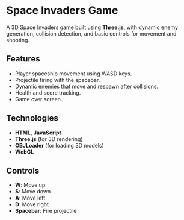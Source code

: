 # Space Invaders Game 
A 3D Space Invaders game built using **Three.js**, with dynamic enemy generation, collision detection, and basic controls for movement and shooting.

## Features
- Player spaceship movement using WASD keys.
- Projectile firing with the spacebar.
- Dynamic enemies that move and respawn after collisions.
- Health and score tracking.
- Game over screen.

## Technologies
- **HTML**, **JavaScript**
- **Three.js** (for 3D rendering)
- **OBJLoader** (for loading 3D models)
- **WebGL**

## Controls
- **W**: Move up
- **S**: Move down
- **A**: Move left
- **D**: Move right
- **Spacebar**: Fire projectile
